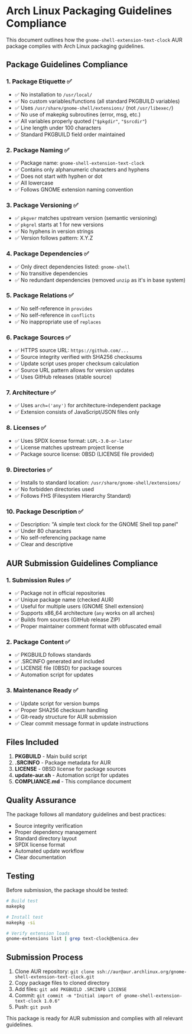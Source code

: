 <!--
SPDX-FileCopyrightText: Arch Linux contributors
SPDX-License-Identifier: 0BSD
-->

# Arch Linux Packaging Guidelines Compliance

This document outlines how the `gnome-shell-extension-text-clock` AUR package complies with Arch Linux packaging guidelines.

## Package Guidelines Compliance

### 1. Package Etiquette ✅

- ✅ No installation to `/usr/local/`
- ✅ No custom variables/functions (all standard PKGBUILD variables)
- ✅ Uses `/usr/share/gnome-shell/extensions/` (not `/usr/libexec/`)
- ✅ No use of makepkg subroutines (error, msg, etc.)
- ✅ All variables properly quoted (`"$pkgdir"`, `"$srcdir"`)
- ✅ Line length under 100 characters
- ✅ Standard PKGBUILD field order maintained

### 2. Package Naming ✅

- ✅ Package name: `gnome-shell-extension-text-clock`
- ✅ Contains only alphanumeric characters and hyphens
- ✅ Does not start with hyphen or dot
- ✅ All lowercase
- ✅ Follows GNOME extension naming convention

### 3. Package Versioning ✅

- ✅ `pkgver` matches upstream version (semantic versioning)
- ✅ `pkgrel` starts at 1 for new versions
- ✅ No hyphens in version strings
- ✅ Version follows pattern: X.Y.Z

### 4. Package Dependencies ✅

- ✅ Only direct dependencies listed: `gnome-shell`
- ✅ No transitive dependencies
- ✅ No redundant dependencies (removed `unzip` as it's in base system)

### 5. Package Relations ✅

- ✅ No self-reference in `provides`
- ✅ No self-reference in `conflicts`
- ✅ No inappropriate use of `replaces`

### 6. Package Sources ✅

- ✅ HTTPS source URL: `https://github.com/...`
- ✅ Source integrity verified with SHA256 checksums
- ✅ Update script uses proper checksum calculation
- ✅ Source URL pattern allows for version updates
- ✅ Uses GitHub releases (stable source)

### 7. Architecture ✅

- ✅ Uses `arch=('any')` for architecture-independent package
- ✅ Extension consists of JavaScript/JSON files only

### 8. Licenses ✅

- ✅ Uses SPDX license format: `LGPL-3.0-or-later`
- ✅ License matches upstream project license
- ✅ Package source license: 0BSD (LICENSE file provided)

### 9. Directories ✅

- ✅ Installs to standard location: `/usr/share/gnome-shell/extensions/`
- ✅ No forbidden directories used
- ✅ Follows FHS (Filesystem Hierarchy Standard)

### 10. Package Description ✅

- ✅ Description: "A simple text clock for the GNOME Shell top panel"
- ✅ Under 80 characters
- ✅ No self-referencing package name
- ✅ Clear and descriptive

## AUR Submission Guidelines Compliance

### 1. Submission Rules ✅

- ✅ Package not in official repositories
- ✅ Unique package name (checked AUR)
- ✅ Useful for multiple users (GNOME Shell extension)
- ✅ Supports x86_64 architecture (`any` works on all arches)
- ✅ Builds from sources (GitHub release ZIP)
- ✅ Proper maintainer comment format with obfuscated email

### 2. Package Content ✅

- ✅ PKGBUILD follows standards
- ✅ .SRCINFO generated and included
- ✅ LICENSE file (0BSD) for package sources
- ✅ Automation script for updates

### 3. Maintenance Ready ✅

- ✅ Update script for version bumps
- ✅ Proper SHA256 checksum handling
- ✅ Git-ready structure for AUR submission
- ✅ Clear commit message format in update instructions

## Files Included

1. **PKGBUILD** - Main build script
2. **.SRCINFO** - Package metadata for AUR
3. **LICENSE** - 0BSD license for package sources
4. **update-aur.sh** - Automation script for updates
5. **COMPLIANCE.md** - This compliance document

## Quality Assurance

The package follows all mandatory guidelines and best practices:

- Source integrity verification
- Proper dependency management
- Standard directory layout
- SPDX license format
- Automated update workflow
- Clear documentation

## Testing

Before submission, the package should be tested:

```bash
# Build test
makepkg

# Install test
makepkg -si

# Verify extension loads
gnome-extensions list | grep text-clock@benica.dev
```

## Submission Process

1. Clone AUR repository: `git clone ssh://aur@aur.archlinux.org/gnome-shell-extension-text-clock.git`
2. Copy package files to cloned directory
3. Add files: `git add PKGBUILD .SRCINFO LICENSE`
4. Commit: `git commit -m "Initial import of gnome-shell-extension-text-clock 1.0.6"`
5. Push: `git push`

This package is ready for AUR submission and complies with all relevant guidelines.
